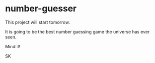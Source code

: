 # number-guesser

This project will start tomorrow.

It is going to be the best number guessing game the universe has ever seen. 

Mind it!

SK
